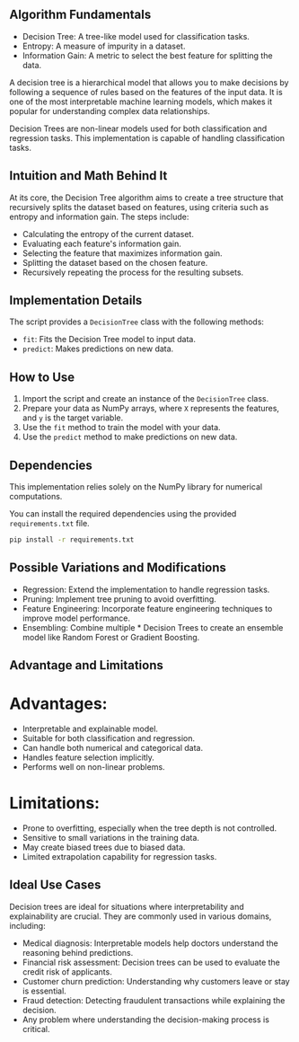 ## Algorithm Fundamentals

- Decision Tree: A tree-like model used for classification tasks.
- Entropy: A measure of impurity in a dataset.
- Information Gain: A metric to select the best feature for splitting the data.

A decision tree is a hierarchical model that allows you to make decisions by following a sequence of rules based on the features of the input data. It is one of the most interpretable machine learning models, which makes it popular for understanding complex data relationships.

Decision Trees are non-linear models used for both classification and regression tasks. This implementation is capable of handling classification tasks.

## Intuition and Math Behind It

At its core, the Decision Tree algorithm aims to create a tree structure that recursively splits the dataset based on features, using criteria such as entropy and information gain. The steps include:
- Calculating the entropy of the current dataset.
- Evaluating each feature's information gain.
- Selecting the feature that maximizes information gain.
- Splitting the dataset based on the chosen feature.
- Recursively repeating the process for the resulting subsets.

## Implementation Details

The script provides a `DecisionTree` class with the following methods:
- `fit`: Fits the Decision Tree model to input data.
- `predict`: Makes predictions on new data.

## How to Use

1. Import the script and create an instance of the `DecisionTree` class.
2. Prepare your data as NumPy arrays, where `X` represents the features, and `y` is the target variable.
3. Use the `fit` method to train the model with your data.
4. Use the `predict` method to make predictions on new data.

## Dependencies

This implementation relies solely on the NumPy library for numerical computations.

You can install the required dependencies using the provided `requirements.txt` file.

```bash
pip install -r requirements.txt
```

## Possible Variations and Modifications

* Regression: Extend the implementation to handle regression tasks.
* Pruning: Implement tree pruning to avoid overfitting.
* Feature Engineering: Incorporate feature engineering techniques to improve model performance.
* Ensembling: Combine multiple * Decision Trees to create an ensemble model like Random Forest or Gradient Boosting.

## Advantage and Limitations

# Advantages:

* Interpretable and explainable model.
* Suitable for both classification and regression.
* Can handle both numerical and categorical data.
* Handles feature selection implicitly.
* Performs well on non-linear problems.

# Limitations:

* Prone to overfitting, especially when the tree depth is not controlled.
* Sensitive to small variations in the training data.
* May create biased trees due to biased data.
* Limited extrapolation capability for regression tasks.

## Ideal Use Cases

Decision trees are ideal for situations where interpretability and explainability are crucial. They are commonly used in various domains, including:

* Medical diagnosis: Interpretable models help doctors understand the reasoning behind predictions.
* Financial risk assessment: Decision trees can be used to evaluate the credit risk of applicants.
* Customer churn prediction: Understanding why customers leave or stay is essential.
* Fraud detection: Detecting fraudulent transactions while explaining the decision.
* Any problem where understanding the decision-making process is critical.
